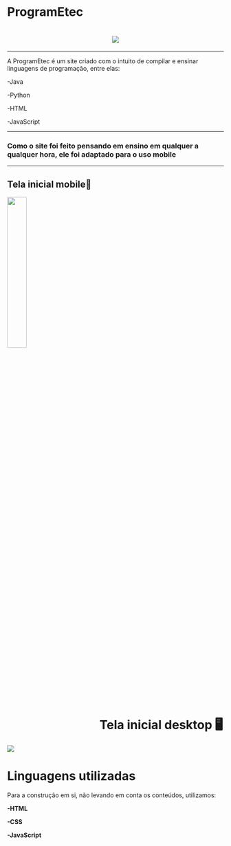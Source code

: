 # ProgramEtec

<h1 align = "center">
    <img src = "https://ik.imagekit.io/wehu5dn0m/logo-branca.svg?ik-sdk-version=javascript-1.4.3&updatedAt=1673622487621">
</h1>
<hr>

A ProgramEtec é um site criado com o intuito de compilar e ensinar linguagens de programação, entre elas:

-Java

-Python

-HTML

-JavaScript
<hr>

###  Como o site foi feito pensando em ensino em qualquer a qualquer hora, ele foi adaptado para o uso mobile 
<Hr>


## Tela inicial mobile📱


<img src="https://ik.imagekit.io/wehu5dn0m/telaMobile-1.PNG?ik-sdk-version=javascript-1.4.3&updatedAt=1673623156519" width = 30%>

    
    
<h1 align = "right"> Tela inicial desktop 🖥️ </h1>
    
<img src="https://ik.imagekit.io/wehu5dn0m/telaPc-1.PNG?ik-sdk-version=javascript-1.4.3&updatedAt=1673623713849" >
    

# Linguagens utilizadas    

Para a construção em si, não levando em conta os conteúdos, utilizamos:
    
<b>-HTML</b>
    
<b>-CSS</b>
    
<b>-JavaScript</b>
    
    
    

